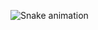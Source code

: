 


![Snake animation](https://github.com/pgmrnt/gmrnt/blob/output/github-contribution-grid-snake.svg)
